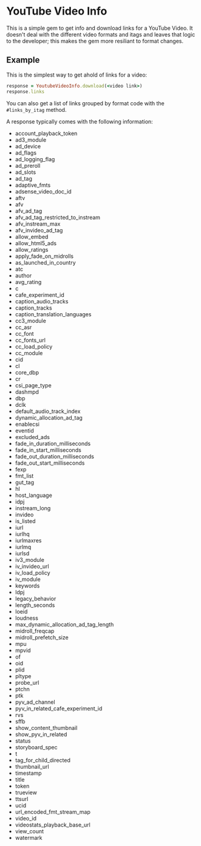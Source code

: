 YouTube Video Info
===================

This is a simple gem to get info and download links for a YouTube Video.  It doesn't deal with the different video formats and itags and leaves that logic to the developer; this makes the gem more resiliant to format changes.

## Example

This is the simplest way to get ahold of links for a video:

```ruby
response = YoutubeVideoInfo.download(<video link>)
response.links
```

You can also get a list of links grouped by format code with the ```#links_by_itag``` method.

A response typically comes with the following information:

  - account_playback_token
  - ad3_module
  - ad_device
  - ad_flags
  - ad_logging_flag
  - ad_preroll
  - ad_slots
  - ad_tag
  - adaptive_fmts
  - adsense_video_doc_id
  - aftv
  - afv
  - afv_ad_tag
  - afv_ad_tag_restricted_to_instream
  - afv_instream_max
  - afv_invideo_ad_tag
  - allow_embed
  - allow_html5_ads
  - allow_ratings
  - apply_fade_on_midrolls
  - as_launched_in_country
  - atc
  - author
  - avg_rating
  - c
  - cafe_experiment_id
  - caption_audio_tracks
  - caption_tracks
  - caption_translation_languages
  - cc3_module
  - cc_asr
  - cc_font
  - cc_fonts_url
  - cc_load_policy
  - cc_module
  - cid
  - cl
  - core_dbp
  - cr
  - csi_page_type
  - dashmpd
  - dbp
  - dclk
  - default_audio_track_index
  - dynamic_allocation_ad_tag
  - enablecsi
  - eventid
  - excluded_ads
  - fade_in_duration_milliseconds
  - fade_in_start_milliseconds
  - fade_out_duration_milliseconds
  - fade_out_start_milliseconds
  - fexp
  - fmt_list
  - gut_tag
  - hl
  - host_language
  - idpj
  - instream_long
  - invideo
  - is_listed
  - iurl
  - iurlhq
  - iurlmaxres
  - iurlmq
  - iurlsd
  - iv3_module
  - iv_invideo_url
  - iv_load_policy
  - iv_module
  - keywords
  - ldpj
  - legacy_behavior
  - length_seconds
  - loeid
  - loudness
  - max_dynamic_allocation_ad_tag_length
  - midroll_freqcap
  - midroll_prefetch_size
  - mpu
  - mpvid
  - of
  - oid
  - plid
  - pltype
  - probe_url
  - ptchn
  - ptk
  - pyv_ad_channel
  - pyv_in_related_cafe_experiment_id
  - rvs
  - sffb
  - show_content_thumbnail
  - show_pyv_in_related
  - status
  - storyboard_spec
  - t
  - tag_for_child_directed
  - thumbnail_url
  - timestamp
  - title
  - token
  - trueview
  - ttsurl
  - ucid
  - url_encoded_fmt_stream_map
  - video_id
  - videostats_playback_base_url
  - view_count
  - watermark
